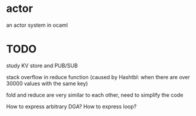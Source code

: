 # actor
an actor system in ocaml

# TODO
study KV store and PUB/SUB

stack overflow in reduce function (caused by Hashtbl: when there are over 30000 values with the same key)

fold and reduce are very similar to each other, need to simplify the code

How to express arbitrary DGA? How to express loop?
